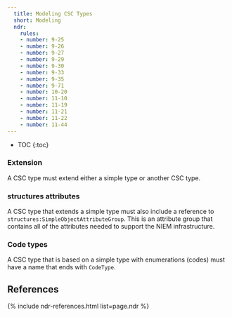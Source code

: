 ```yaml
---
  title: Modeling CSC Types
  short: Modeling
  ndr:
    rules:
    - number: 9-25
    - number: 9-26
    - number: 9-27
    - number: 9-29
    - number: 9-30
    - number: 9-33
    - number: 9-35
    - number: 9-71
    - number: 10-20
    - number: 11-10
    - number: 11-19
    - number: 11-21
    - number: 11-22
    - number: 11-44
---
```


- TOC
{:toc}

### Extension

A CSC type must extend either a simple type or another CSC type.

### structures attributes

A CSC type that extends a simple type must also include a reference to `structures:SimpleObjectAttributeGroup`.  This is an attribute group that contains all of the attributes needed to support the NIEM infrastructure.

### Code types

A CSC type that is based on a simple type with enumerations (codes) must have a name that ends with `CodeType`.

## References

{% include ndr-references.html list=page.ndr %}
